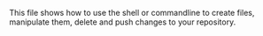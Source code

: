 This file shows how to use the shell or commandline to create files, manipulate them, delete and push changes to your repository.
